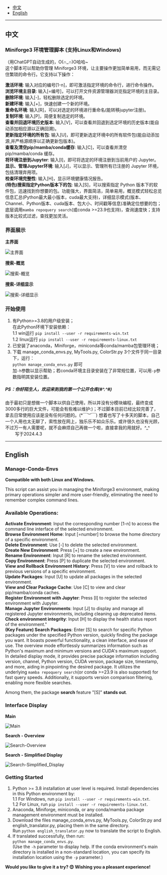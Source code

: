 - [中文](#中文)
- [English](#english)

---

## 中文

### Miniforge3 环境管理脚本 (支持Linux和Windows)
（用ChatGPT自动生成的，O(∩_∩)O哈哈~  
这个脚本可以帮助你管理 Miniforge3 环境，让主要操作更加简单易用，而无需记住繁琐的命令行。它支持以下操作：

**激活环境**: 输入对应的编号[1-n]，即可激活指定环境的命令行，进行命令操作。  
**浏览环境主目录**: 输入[=编号]，可以打开文件资源管理器浏览指定环境的主目录。  
**删除环境**: 输入[-]，轻松删除选定的环境。  
**新建环境**: 输入[+]，快速创建一个新的环境。  
**重命名环境**: 输入[R]，可以对选定的环境进行重命名(能转移jupyter注册)。  
**复制环境**: 输入[P]，简便复制选定的环境。  
**查看并回退环境历史版本**: 输入[V]，可以查看并回退到选定环境的历史版本(能自动添加相应源以正确回溯)。  
**更新指定环境的所有包**: 输入[U]，即可更新选定环境中的所有软件包(能自动添加源,并严格源顺序以正确更新包版本)。  
**查看及清空pip/mamba/conda缓存**: 输入[C]，可以查看并清空 pip/mamba/conda 缓存。  
**将环境注册到Jupyter**: 输入[I]，即可将选定的环境注册到当前用户的 Jupyter。  
**显示、管理Jupyter环境**: 输入[J]，可以显示、管理所有已注册的 Jupyter 环境，包括清理弃用项。   
**检查环境完整性**: 输入[H]，显示环境健康情况报告。  
**(特色)搜索指定Python版本下的包**: 输入[S]，可以搜索指定 Python 版本下的软件包，迅速找到你想要的包。功能强大，界面简洁，简单易用，概览模式轻松总览信息汇总(Python最大最小版本，cuda最大支持)，详细显示模式(版本、Channel、Python版本、cuda版本、包大小、时间戳等信息)准确定位想要的包；底层调用`mamba repoquery search`(或conda >=23.9也支持)，查询速度快；支持版本比较式过滤，查找更加灵活。  

### 界面展示

**主界面**

![主界面](images/主界面.png)

**搜索-概览**

![搜索-概览](images/搜索-概览.png)

**搜索-详细显示**

![搜索-详细显示](images/搜索-详细显示.png)

### 开始使用
1. 有Python>=3.8的用户级安装；    
   在此Python环境下安装依赖：  
   1.1 win运行 `pip install --user -r requirements-win.txt`   
   1.2 linux运行 `pip install --user -r requirements-linux.txt`   
2. 已安装了anaconda，Miniforge，miniconda等conda/mamba包管理环境；
3. 下载 manage_conda_envs.py, MyTools.py, ColorStr.py 3个文件于同一目录下，运行：    
   `python manage_conda_envs.py` 即可  
   加`-h`参数以显示帮助；若conda环境主目录安装在了非常规位置，可以用`-p`参数指明其安装位置。

##### PS：你好陌生人，欢迎来到我的第一个公开仓库(#^.^#)
由于最初只是想做一个脚本以供自己使用，所以并没有分模块编程，最终变成3000多行的巨大文件，可能会有些难以维护:)；不过脚本目前已经比较完善了，拿去日常使用应该是没有任何问题的。(*￣︶￣)
想着也写了十多天的脚本，自己一个人用也太无聊了，索性放在网上，独乐乐不如众乐乐。或许很久也没有光顾，不过万一有人需要呢，就不会麻烦自己再做一个啦，直接拿我的用就好。^_^  
&nbsp;&nbsp;&nbsp;&nbsp;&nbsp;&nbsp;&nbsp;&nbsp;写于2024.4.3

---


## English

### Manage-Conda-Envs

**Compatible with both Linux and Windows.**

This script can assist you in managing the Miniforge3 environment, making primary operations simpler and more user-friendly, eliminating the need to remember complex command lines. 

### Available Operations:
**Activate Environment**: Input the corresponding number [1-n] to access the command line interface of the selected environment.  
**Browse Environment Home**: Input [=number] to browse the home directory of a specific environment.  
**Delete Environment**: Use [-] to delete the selected environment.  
**Create New Environment**: Press [+] to create a new environment.  
**Rename Environment**: Input [R] to rename the selected environment.  
**Copy Environment**: Press [P] to duplicate the selected environment.  
**View and Rollback Environment History**: Press [V] to view and rollback to previous versions of a specific environment.  
**Update Packages**: Input [U] to update all packages in the selected environment.  
**View and Clear Package Cache**: Use [C] to view and clear pip/mamba/conda caches.  
**Register Environment with Jupyter**: Press [I] to register the selected environment with Jupyter.  
**Manage Jupyter Environments**: Input [J] to display and manage all registered Jupyter environments, including cleaning up deprecated items.  
**Check environment integrity**: Input [H] to display the health status report of the environment."  
**(Key Feature) Search Packages**: Enter [S] to search for specific Python packages under the specified Python version, quickly finding the package you want. It boasts powerful functionality, a clean interface, and ease of use. The overview mode effortlessly summarizes information such as Python's maximum and minimum versions and CUDA's maximum support. In detailed display mode, it provides precise package information including version, channel, Python version, CUDA version, package size, timestamp, and more, aiding in pinpointing the desired package. It utilizes the underlying `mamba repoquery search`(or conda >=23.9 is also supported) for fast query speeds. Additionally, it supports version comparison filtering, enabling more flexible searches. 

Among them, the package **search** feature "[S]" **stands out**.  


### Interface Display

**Main**

![Main](images/Main.png)

**Search - Overview**

![Search-Overview](images/Search-Overview.png)

**Search - Simplified Display**

![Search-Simplified_Display](images/Search-Simplified_Display.png)


### Getting Started
1. Python >= 3.8 installation at user level is required.
Install dependencies in this Python environment by:    
1.1 For Windows, run `pip install --user -r requirements-win.txt`.    
1.2 For Linux, run `pip install --user -r requirements-linux.txt`.    
2. Anaconda, Miniforge, miniconda, or any conda/mamba package management environment must be installed.
3. Download the files manage_conda_envs.py, MyTools.py, ColorStr.py and english_translator.py, placing them in the same directory.   
Run `python english_translator.py` now to translate the script to English.
4. If translated successfully, then run:    
`python manage_conda_envs.py`.       
(Use the `-h` parameter to display help. If the conda environment's main directory is installed in a non-standard location, you can specify its installation location using the `-p` parameter.)


**Would you like to give it a try? 😊 Wishing you a pleasant experience!**
